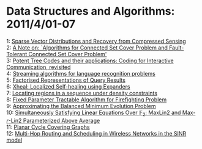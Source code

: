 # Data Structures and Algorithms: 2011/4/01-07  
1: [Sparse Vector Distributions and Recovery from Compressed Sensing](https://doi.org/10.48550/arXiv.1103.6246)  
2: [A Note on: `Algorithms for Connected Set Cover Problem and  Fault-Tolerant Connected Set Cover Problem'](https://doi.org/10.48550/arXiv.1104.0733)  
3: [Potent Tree Codes and their applications: Coding for Interactive  Communication, revisited](https://doi.org/10.48550/arXiv.1104.0739)  
4: [Streaming algorithms for language recognition problems](https://doi.org/10.48550/arXiv.1104.0848)  
5: [Factorised Representations of Query Results](https://doi.org/10.48550/arXiv.1104.0867)  
6: [Xheal: Localized Self-healing using Expanders](https://doi.org/10.48550/arXiv.1104.0882)  
7: [Locating regions in a sequence under density constraints](https://doi.org/10.48550/arXiv.1104.0919)  
8: [Fixed Parameter Tractable Algorithm for Firefighting Problem](https://doi.org/10.48550/arXiv.1104.1044)  
9: [Approximating the Balanced Minimum Evolution Problem](https://doi.org/10.48550/arXiv.1104.1080)  
10: [Simultaneously Satisfying Linear Equations Over $\mathbb{F}_2$: MaxLin2  and Max-$r$-Lin2 Parameterized Above Average](https://doi.org/10.48550/arXiv.1104.1135)  
11: [Planar Cycle Covering Graphs](https://doi.org/10.48550/arXiv.1104.1204)  
12: [Multi-Hop Routing and Scheduling in Wireless Networks in the SINR model](https://doi.org/10.48550/arXiv.1104.1330)  